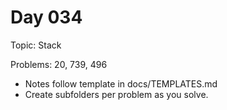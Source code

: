 # Day 034

Topic: Stack

Problems: 20, 739, 496

- Notes follow template in docs/TEMPLATES.md
- Create subfolders per problem as you solve.